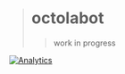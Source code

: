 > # octolabot
>
> > work in progress

[![Analytics](https://ga-beacon.appspot.com/UA-109817251-15/form-api/readme)](https://github.com/igrigorik/ga-beacon)
